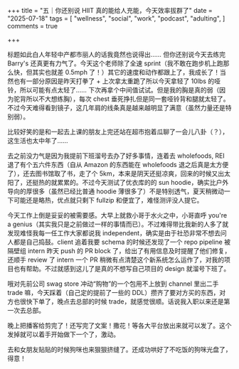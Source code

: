 +++
title = "五｜你还别说 HIIT 真的能给人充能，今天效率拔群了"
date = "2025-07-18"
tags = [
    "wellness",
    "social",
    "work",
    "podcast",
    "adulting",
]
comments = true

+++

标题如此白人年轻中产都市丽人的话我竟然也说得出…… 但你还别说今天去练完 Barry's 还真更有力气了。今天这个老师除了全速 sprint（我不敢在跑步机上跑那么快，但其实也就差 0.5mph 了！）其它的速度和动作都跟上了，我成长了！当然也有一部分原因是昨天打拳了 + 上次拿太重跪了所以今天拿轻了 10lbs 的哑铃，所以可能有点太轻了…… 下次再拿个中间值试试。但是我的胸是真的弱（因为驼背所以不大想练胸），每次 chest 垂死挣扎但是同一套哑铃背和腿就太轻了。不过今天难得看到镜子，这几年肩的线条真是越来越明显了满意（虽然力量还是特别弱）。

比较好笑的是和一起去上课的朋友上完还站在超市抱着瓜聊了一会儿八卦（？），这生活也太中年了…… 

去之前没力气是因为我提前下班溜号去办了好多事情，连着去 wholefoods, REI 退了有个五六件东西（自从 Amazon 的东西能在 wholefoods 退之后真是太方便了），还去图书馆取了书，走了个 5km，本来是阴天还挺凉爽，回来的时候又出太阳了，还挺热的就累累的。不过今天测试了优衣库的的 sun hoodie，确实比户外导向的厚很多（虽然已经比普通 hoodie 薄很多了）不是特别透气，夏天稍微动一下可能还是略热，优点就只剩下 fullzip 和便宜了，难怪测评没人提它。

今天工作上倒是妥妥的被需要感。大早上就救小哥于水火之中，小哥直呼 you're a genius（其实我只是之前做过一样的事情而已）。不过难得带比我新的人多了就发现难怪我每一任工作大家都说我 independent，确实是由于社恐非常不想去问人都是自己捣鼓。client 追着我要 schema 的时候还发现了一个 repo pipeline 被隔壁组 intern 昨天 push 的 PR block 了，给出了有用信息及时提醒了他们修复，还顺手 review 了 intern 一个 PR 稍微有点清楚这个新系统怎么运作了，对我的项目也有帮助。不过就感到这儿了是真的不想写自己项目的 design 就溜号下班了。

哦对先前公司 swag store 冲动“购物”的一个包用不上放到 channel 里出二手 trade 嘛，今天踩着（自己定的提前了一些的 DDL）攒齐了要对方买的东西，对方也很快下单了，晚点去总部的时候 trade，就感觉很顺。话说我入职以来还是第一次去总部。

晚上把播客给剪完了！还写完了文案！撒花！等各大平台放出来就可以发了。这个发掉就可以着手开始做下一个了，激动。

去和女朋友贴贴的时候狗咪也来狠狠挤缝了。还成功哄好了不吃饭的狗咪光盘了，得意！